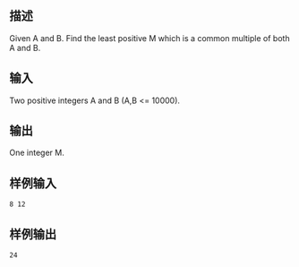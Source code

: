 ## 描述


Given A and B. Find the least positive M which is a common multiple of both A and B.

## 输入


Two positive integers A and B (A,B <= 10000).

## 输出


One integer M.

## 样例输入


```
8 12
```


## 样例输出


```
24
```


